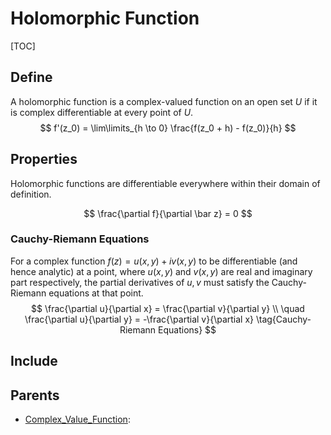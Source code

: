 # Holomorphic Function

[TOC]

## Define

A holomorphic function is a complex-valued function on an open set $U$ if it is complex differentiable at every point of $U$.
$$
f'(z_0) = \lim\limits_{h \to 0} \frac{f(z_0 + h) - f(z_0)}{h}
$$

## Properties

Holomorphic functions are differentiable everywhere within their domain of definition.

$$
\frac{\partial f}{\partial \bar z} = 0
$$

### Cauchy-Riemann Equations

For a complex function $f(z) = u(x,y) + i v(x,y)$ to be differentiable (and hence analytic) at a point, where $u(x,y)$ and $v(x,y)$ are real and imaginary part respectively, the partial derivatives of $u, v$ must satisfy the Cauchy-Riemann equations at that point.
$$
\frac{\partial u}{\partial x} = \frac{\partial v}{\partial y}  \\ \quad \frac{\partial u}{\partial y} = -\frac{\partial v}{\partial x} \tag{Cauchy-Riemann Equations}
$$

## Include

## Parents

- [Complex_Value_Function](./Complex_Value_Function.md): 

